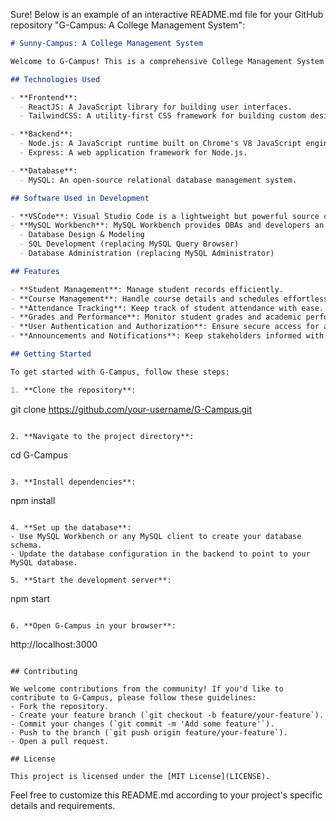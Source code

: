 Sure! Below is an example of an interactive README.md file for your GitHub repository "G-Campus: A College Management System":

```markdown
# Sunny-Campus: A College Management System

Welcome to G-Campus! This is a comprehensive College Management System built to streamline student management with powerful functionalities.

## Technologies Used

- **Frontend**:
  - ReactJS: A JavaScript library for building user interfaces.
  - TailwindCSS: A utility-first CSS framework for building custom designs quickly.

- **Backend**:
  - Node.js: A JavaScript runtime built on Chrome's V8 JavaScript engine.
  - Express: A web application framework for Node.js.

- **Database**:
  - MySQL: An open-source relational database management system.

## Software Used in Development

- **VSCode**: Visual Studio Code is a lightweight but powerful source code editor which runs on your desktop and is available for Windows, macOS, and Linux.
- **MySQL Workbench**: MySQL Workbench provides DBAs and developers an integrated tools environment for:
  - Database Design & Modeling
  - SQL Development (replacing MySQL Query Browser)
  - Database Administration (replacing MySQL Administrator)

## Features

- **Student Management**: Manage student records efficiently.
- **Course Management**: Handle course details and schedules effortlessly.
- **Attendance Tracking**: Keep track of student attendance with ease.
- **Grades and Performance**: Monitor student grades and academic performance.
- **User Authentication and Authorization**: Ensure secure access for administrators, faculty, and students.
- **Announcements and Notifications**: Keep stakeholders informed with announcements and notifications.

## Getting Started

To get started with G-Campus, follow these steps:

1. **Clone the repository**:
   ```
   git clone https://github.com/your-username/G-Campus.git
   ```

2. **Navigate to the project directory**:
   ```
   cd G-Campus
   ```

3. **Install dependencies**:
   ```
   npm install
   ```

4. **Set up the database**:
   - Use MySQL Workbench or any MySQL client to create your database schema.
   - Update the database configuration in the backend to point to your MySQL database.

5. **Start the development server**:
   ```
   npm start
   ```

6. **Open G-Campus in your browser**:
   ```
   http://localhost:3000
   ```

## Contributing

We welcome contributions from the community! If you'd like to contribute to G-Campus, please follow these guidelines:
- Fork the repository.
- Create your feature branch (`git checkout -b feature/your-feature`).
- Commit your changes (`git commit -m 'Add some feature'`).
- Push to the branch (`git push origin feature/your-feature`).
- Open a pull request.

## License

This project is licensed under the [MIT License](LICENSE).
```

Feel free to customize this README.md according to your project's specific details and requirements.
